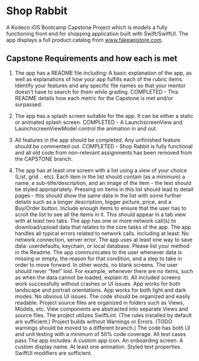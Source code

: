 # Shop Rabbit
A Kodeco iOS Bootcamp Capstone Project which is models a fully functioning front end for shopping application built with Swift/SwiftUI. The app displays a full product catalog from www.fakeapistore.com. 

## Capstone Requirements and how each is met

1. The app has a README file including: A basic explanation of the app, as well as explanations of how your app fulfills each of the rubric items. Identify your features and any specific file names so that your mentor doesn’t have to search for them while grading.
COMPLETED - This README details how each metric for the Capstone is met and/or surpassed.

2. The app has a splash screen suitable for the app. It can be either a static or animated splash screen.
COMPLETED - A LaunchscreenView and LaunchscreenViewModel control the animation in and out.

3. All features in the app should be completed. Any unfinished feature should be commented out.
COMPLETED - Shop Rabbit is fully functional and all old code from non-relevant assignments has been removed from the CAPSTONE branch.

4. The app has at least one screen with a list using a view of your choice (List, grid .. etc). 
Each item in the list should contain (as a minimum) a name, a sub-title/description, and an image of the item - the text should be styled appropriately. 
Pressing on items in this list should lead to detail pages - this should show the same data in the list with some further details such as a longer description, bigger picture, price, and a Buy/Order button. 
Include enough items to ensure that the user has to scroll the list to see all the items in it. 
This should appear in a tab view with at least two tabs.
The app has one or more network call(s) to download/upload data that relates to the core tasks of the app. 
The app handles all typical errors related to network calls.
Including at least: No network connection, server error.
The app uses at least one way to save data: userdefaults, keychain, or local database. Please list your method in the Readme.
The app communicates to the user whenever data is missing or empty, the reason for that condition, and a step to take in order to move forward. In other words, no blank screens. The user should never “feel” lost.  For example, whenever there are no items, such as when the data cannot be loaded, explain it).
All included screens work successfully without crashes or UI issues. 
App works for both landscape and portrait orientations.
App works for both light and dark modes.
No obvious UI issues.
The code should be organized and easily readable.
Project source files are organized in folders such as Views, Models, etc.
View components are abstracted into separate Views and source files.
The project utilizes SwiftLint. (The rules installed by default are sufficient.)
Project builds without Warnings or Errors. (TODO warnings should be moved to a different branch.)
The code has both UI and unit testing with a minimum of 50% code coverage.
All test cases pass
The app includes:
A custom app icon.
An onboarding screen.
A custom display name.
At least one animation.
Styled text properties. SwiftUI modifiers are sufficient.

